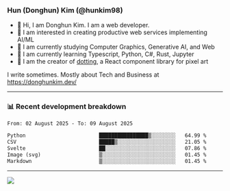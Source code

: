 ### Hun (Donghun) Kim (@hunkim98)

- 👋 Hi, I am Donghun Kim. I am a web developer. 
- 🤔 I am interested in creating productive web services implementing AI/ML
- 🔭 I am currently studying Computer Graphics, Generative AI, and Web 
- 🌱 I am currently learning Typescript, Python, C#, Rust, Jupyter
- 🎨 I am the creator of [dotting](https://github.com/hunkim98/dotting), a React component library for pixel art

I write sometimes. Mostly about Tech and Business at https://donghunkim.dev/

---
### 📊 Recent development breakdown
<!--START_SECTION:waka-->

```txt
From: 02 August 2025 - To: 09 August 2025

Python                        ████████████████▒░░░░░░░░   64.99 %
CSV                           █████▒░░░░░░░░░░░░░░░░░░░   21.05 %
Svelte                        ██░░░░░░░░░░░░░░░░░░░░░░░   07.86 %
Image (svg)                   ▒░░░░░░░░░░░░░░░░░░░░░░░░   01.45 %
Markdown                      ▒░░░░░░░░░░░░░░░░░░░░░░░░   01.45 %
```

<!--END_SECTION:waka-->
---

<!-- <div align='center'> -->
  <img align="center" src="https://github-readme-stats.vercel.app/api?username=hunkim98&theme=dark&show_icons=true"/>
<!-- </div> -->
<!--
**hunkim98/hunkim98** is a ✨ _special_ ✨ repository because its `README.md` (this file) appears on your GitHub profile.

Here are some ideas to get you started:

- 🔭 I’m currently working on ...
- 🌱 I’m currently learning ...
- 👯 I’m looking to collaborate on ...
- 🤔 I’m looking for help with ...
- 💬 Ask me about ...
- 📫 How to reach me: ...
- 😄 Pronouns: ...
- ⚡ Fun fact: ...
-->
